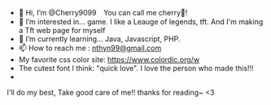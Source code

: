 - 👋 Hi, I’m @Cherry9099　You can call me cherry🍒! 
- 👀 I’m interested in...      game. I like a Leauge of legends, tft. And I'm making a Tft web page for myself
- 🌱 I’m currently learning... Java, Javascript, PHP.
- 📫 How to reach me :         nthyn99@gmail.com
- My favorite css color site: https://www.colordic.org/w
- The cutest font I think: "quick love". I love the person who made this!!!
- 

I'll do my best, Take good care of me!!
thanks for reading~ <3
<!---
Cherry9099/Cherry9099 is a ✨ special ✨ repository because its `README.md` (this file) appears on your GitHub profile.
You can click the Preview link to take a look at your changes.
--->
